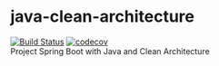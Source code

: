 # java-clean-architecture
[![Build Status](https://travis-ci.com/andradesampaio/java-clean-architecture.svg?branch=main)](https://travis-ci.com/andradesampaio/java-clean-architecture)
[![codecov](https://codecov.io/gh/codecov/java-clean-architecture/branch/main/graph/badge.svg)](https://codecov.io/gh/codecov/java-clean-architecture)<br>
Project Spring Boot with Java and Clean Architecture

